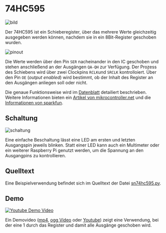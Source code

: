 74HC595
=======

![bild](doc/sn74hc595n_8bitshiftregister.jpg)

Der 74HC595 ist ein Schieberegister, über das mehrere Werte
gleichzeitig ausgegeben werden können, nachdem sie in ein
8Bit-Register geschoben wurden.

![pinout](doc/pinout.png)

Die Werte werden über den Pin `SER` nacheinander in den IC geschoben
und stehen anschließend an der Ausgängen `QA-QH` zur Verfügung. Der
Prozess des Schiebens wird über zwei Clockpins `RCLK`und `SRCLK`
kontrolloiert. Über den Pin `OE` (*output enabled*) wird bestimmt, ob
der Inhalt des Register an den Ausgängen anliegen soll oder nicht.

Die genaue Funktionsweise wird im [Datenblatt](doc/sn74hc595.pdf)
detailiert beschrieben. Weitere Informationen bieten ein 
[Artikel von 
mikrocontroller.net](https://www.mikrocontroller.net/articles/AVR-Tutorial:_Schieberegister) 
und die [Informationen von
sparkfun](https://www.sparkfun.com/products/13699).

Schaltung
---------

![schaltung](doc/schaltung_Steckplatine.png)

Eine einfache Beschaltung lässt eine LED am ersten und letzten
Ausgangspin jeweils blinken. Statt einer LED kann auch ein Multimeter
oder ein weiterer Raspberry Pi genutzt werden, um die Spannung an den
Ausgangpins zu kontrollieren.

Quelltext
---------

Eine Beispielverwendung befindet sich im Quelltext der
Datei [sn74hc595.py](sn74hc595.py).

Demo
----

[![Youtube Demo Video](https://img.youtube.com/vi/Q4rGgCm2nYc/0.jpg)](https://www.youtube-nocookie.com/embed/Q4rGgCm2nYc?rel=0) 

Ein Demovideo ([mp4](https://archive.org/download/8bit_shift_register/MUTE_20170807_170113.mp4), [ogg Video](https://archive.org/download/8bit_shift_register/MUTE_20170807_170113.ogv) oder 
[Youtube](https://youtu.be/Q4rGgCm2nYc)) zeigt eine Verwendung, bei der eine 1
durch das Register und damit alle Ausgänge geschoben wird.
